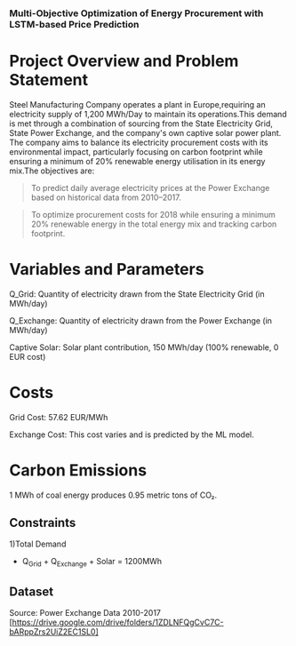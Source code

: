 ### Multi-Objective Optimization of Energy Procurement with LSTM-based Price Prediction ###

# Project Overview and Problem Statement 
Steel Manufacturing Company operates a plant in Europe,requiring an electricity supply of 1,200 MWh/Day to maintain its operations.This demand is met through a combination of sourcing from the State Electricity Grid, State Power Exchange, and the company's own captive solar power plant.
The company aims to balance its electricity procurement costs with its environmental impact, particularly focusing on carbon footprint while ensuring a minimum of 20% renewable energy utilisation in its energy mix.The objectives are:
> To predict daily average electricity prices at the Power Exchange based on historical data from 2010–2017.

> To optimize procurement costs for 2018 while ensuring a minimum 20% renewable energy in the total energy mix and tracking carbon footprint.

# Variables and Parameters
Q_Grid: Quantity of electricity drawn from the State Electricity Grid (in MWh/day)

Q_Exchange: Quantity of electricity drawn from the Power Exchange (in MWh/day)

Captive Solar: Solar plant contribution, 150 MWh/day (100% renewable, 0 EUR cost)

# Costs
Grid Cost: 57.62 EUR/MWh 

Exchange Cost: This cost varies and is predicted by the ML model.

# Carbon Emissions
1 MWh of coal energy produces 0.95 metric tons of CO₂.

## Constraints ##
1)Total Demand 
   - Q<sub>Grid</sub> + Q<sub>Exchange</sub> + Solar = 1200MWh

## Dataset ##
Source: Power Exchange Data 2010-2017 [https://drive.google.com/drive/folders/1ZDLNFQgCvC7C-bARppZrs2UiZ2EC1SL0]






